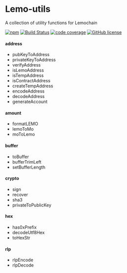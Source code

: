 # Lemo-utils

A collection of utility functions for Lemochain

[![npm](https://img.shields.io/npm/v/lemo-utils.svg?style=flat-square)](https://www.npmjs.com/package/lemo-utils)
[![Build Status](https://travis-ci.org/LemoFoundationLtd/lemo-utils.svg?branch=master)](https://travis-ci.org/LemoFoundationLtd/lemo-utils)
[![code coverage](https://img.shields.io/coveralls/LemoFoundationLtd/lemo-utils.svg?style=flat-square)](https://coveralls.io/github/LemoFoundationLtd/lemo-utils)
[![GitHub license](https://img.shields.io/badge/license-LGPL3.0-blue.svg?style=flat-square)](https://github.com/LemoFoundationLtd/lemo-utils/blob/master/LICENSE)

#### address
- pubKeyToAddress
- privateKeyToAddress
- verifyAddress
- isLemoAddress
- isTempAddress
- isContractAddress
- createTempAddress
- encodeAddress
- decodeAddress
- generateAccount

#### amount
- formatLEMO
- lemoToMo
- moToLemo

#### buffer
- toBuffer
- bufferTrimLeft
- setBufferLength

#### crypto
- sign
- recover
- sha3
- privateToPublicKey

#### hex
- has0xPrefix
- decodeUtf8Hex
- toHexStr

#### rlp
- rlpEncode
- rlpDecode
